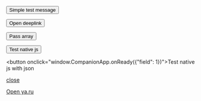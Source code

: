 <script>
function simpleTest() {
    window.webkit.messageHandlers.test.postMessage("Hello, world!");
}
function openDeeplink() {
    window.open("companionapp://host")    
}
function passArray() {
    window.webkit.messageHandlers.test.postMessage([1, 2, 3]);
}
</script>


<button onclick="simpleTest()">Simple test message</button>

<button onclick="openDeeplink()">Open deeplink</button>

<button onclick="passArray()">Pass array</button>

<button onclick="window.CompanionApp.onReady()">Test native js</button>

<button onclick="window.CompanionApp.onReady({\"field\": 1})">Test native js with json</button>

<a href="javascript:close();">close</a>

<a href="https://ya.ru">Open ya.ru</a>
